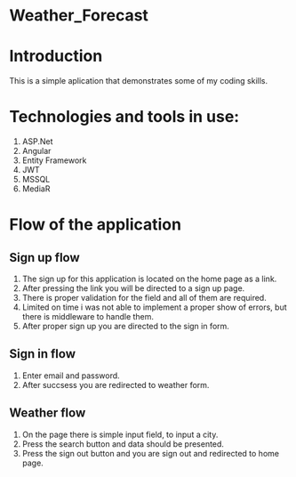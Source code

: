# Weather_Forecast

# Introduction
This is a simple aplication that demonstrates some of my coding skills.

# Technologies and tools in use:
1. ASP.Net
2. Angular
3. Entity Framework
4. JWT
5. MSSQL
6. MediaR

# Flow of the application

## Sign up flow
1. The sign up for this application is located on the home page as a link.
2. After pressing the link you will be directed to a sign up page.
3. There is proper validation for the field and all of them are required.
4. Limited on time i was not able to implement a proper show of errors, but there is middleware to handle them.
5. After proper sign up you are directed to the sign in form.

## Sign in flow
1. Enter email and password.
2. After succsess you are redirected to weather form.

## Weather flow
1. On the page there is simple input field, to input a city.
2. Press the search button and data should be presented.
3. Press the sign out button and you are sign out and redirected to home page.
